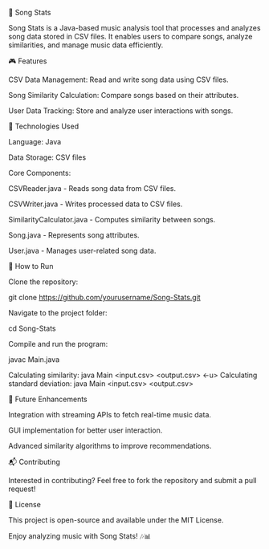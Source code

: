 🎵 Song Stats

Song Stats is a Java-based music analysis tool that processes and analyzes song data stored in CSV files. It enables users to compare songs, analyze similarities, and manage music data efficiently.

🎮 Features

CSV Data Management: Read and write song data using CSV files.

Song Similarity Calculation: Compare songs based on their attributes.

User Data Tracking: Store and analyze user interactions with songs.

🔧 Technologies Used

Language: Java

Data Storage: CSV files

Core Components:

CSVReader.java - Reads song data from CSV files.

CSVWriter.java - Writes processed data to CSV files.

SimilarityCalculator.java - Computes similarity between songs.

Song.java - Represents song attributes.

User.java - Manages user-related song data.

🚀 How to Run

Clone the repository:

git clone https://github.com/yourusername/Song-Stats.git

Navigate to the project folder:

cd Song-Stats

Compile and run the program:

javac Main.java

Calculating similarity: java Main <input.csv> <output.csv> <-u>
Calculating standard deviation: java Main <input.csv> <output.csv> 

📌 Future Enhancements

Integration with streaming APIs to fetch real-time music data.

GUI implementation for better user interaction.

Advanced similarity algorithms to improve recommendations.

📬 Contributing

Interested in contributing? Feel free to fork the repository and submit a pull request!

📜 License

This project is open-source and available under the MIT License.

Enjoy analyzing music with Song Stats! 🎶📊

